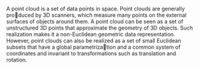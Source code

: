 A point cloud is a set of data points in space. Point clouds are generally produced by 3D scanners, which measure many points on the external surfaces of
objects around them. A point cloud can be seen as a set of unstructured 3D
points that approximate the geometry of 3D objects. Such realization makes it
a non-Euclidean geometric data representation. However, point clouds can also
be realized as a set of small Euclidean subsets that have a global parametrization and a common system of coordinates and invariant to transformations such
as translation and rotation.
